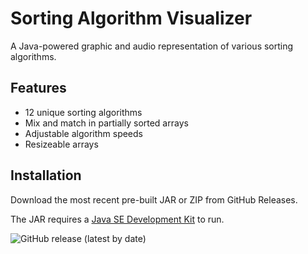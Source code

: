 # Sorting Algorithm Visualizer

A Java-powered graphic and audio representation of various sorting algorithms.

## Features

- 12 unique sorting algorithms
- Mix and match in partially sorted arrays
- Adjustable algorithm speeds
- Resizeable arrays

## Installation

Download the most recent pre-built JAR or ZIP from GitHub Releases.

The JAR requires a [Java SE Development Kit](https://www.oracle.com/java/technologies/downloads/#java17) to run.

![GitHub release (latest by date)](https://img.shields.io/github/v/release/PTMC7216/sort-viz?style=flat)
